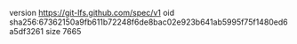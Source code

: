 version https://git-lfs.github.com/spec/v1
oid sha256:67362150a9fb611b72248f6de8bac02e923b641ab5995f75f1480ed6a5df3261
size 7665
